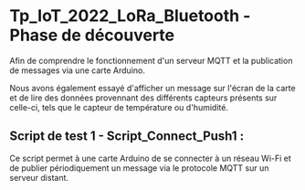 # Tp_IoT_2022_LoRa_Bluetooth - Phase de découverte

Afin de comprendre le fonctionnement d'un serveur MQTT et la publication de messages via une carte Arduino. 

Nous avons également essayé d'afficher un message sur l'écran de la carte et de lire des données provennant des différents capteurs présents sur celle-ci, tels que le capteur de température ou d'humidité.

## Script de test 1 - Script_Connect_Push1 :
Ce script permet à une carte Arduino de se connecter à un réseau Wi-Fi et de publier périodiquement un message via le protocole MQTT sur un serveur distant.
 

